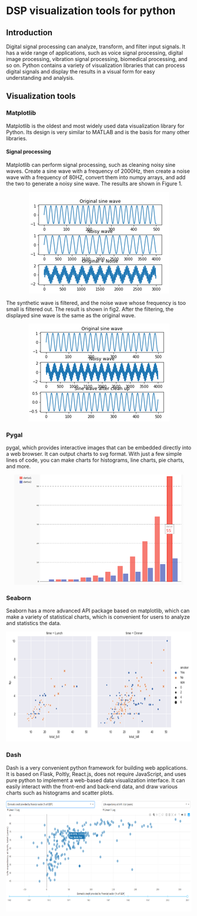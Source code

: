 # DSP visualization tools for python
## Introduction
Digital signal processing can analyze, transform, and filter input signals. It has a wide range of applications, such as voice signal processing, digital image processing, vibration signal processing, biomedical processing, and so on. Python contains a variety of visualization libraries that can process digital signals and display the results in a visual form for easy understanding and analysis.

## Visualization tools
### Matplotlib
Matplotlib is the oldest and most widely used data visualization library for Python. Its design is very similar to MATLAB and is the basis for many other libraries.

#### Signal processing
Matplotlib can perform signal processing, such as cleaning noisy sine waves.
Create a sine wave with a frequency of 2000Hz, then create a noise wave with a frequency of 80HZ, convert them into numpy arrays, and add the two to generate a noisy sine wave. The results are shown in Figure 1.   
<p align="center">
<img src="https://github.com/lqi25/MiniProject3/blob/master/img/fig1.png"/> 
</p>
The synthetic wave is filtered, and the noise wave whose frequency is too small is filtered out. The result is shown in fig2. After the filtering, the displayed sine wave is the same as the original wave.   
<p align="center">
<img src="https://github.com/lqi25/MiniProject3/blob/master/img/fig2.png"/> 
</p>

### Pygal
pygal, which provides interactive images that can be embedded directly into a web browser. It can output charts to svg format. With just a few simple lines of code, you can make charts for histograms, line charts, pie charts, and more.
<p align="center">
<img width="460" height="300" src="https://github.com/lqi25/MiniProject3/blob/master/img/fig4.png"/> 
</p>


### Seaborn
Seaborn has a more advanced API package based on matplotlib, which can make a variety of statistical charts, which is convenient for users to analyze and statistics the data.
<p align="center">
<img width="700" height="300" src="https://github.com/lqi25/MiniProject3/blob/master/img/fig5.png"/> 
</p>

### Dash
Dash is a very convenient python framework for building web applications. It is based on Flask, Poltly, React.js, does not require JavaScript, and uses pure python to implement a web-based data visualization interface. It can easily interact with the front-end and back-end data, and draw various charts such as histograms and scatter plots.
<p align="center">
<img width="700" height="300" src="https://github.com/lqi25/MiniProject3/blob/master/img/fig6.png"/> 
</p>
